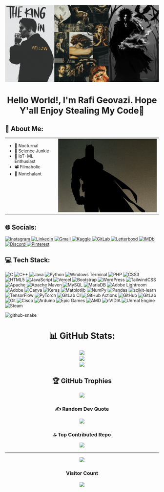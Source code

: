 <img src="GithubBanner.gif" alt="Animated Banner" style="max-width: 100%;" />

<h1 align="center">Hello World!, I'm Rafi Geovazi. Hope Y'all Enjoy Stealing My Code🤞</h1>

## 💫 About Me:
<table>
  <tr>
    <td align="left" valign="top">
      <ul>
        <li>🦇 Nocturnal</li>
        <li>🚀 Science Junkie</li>
        <li>🤖 IoT-ML Enthusiast</li>
        <li>📽️ Filmaholic</li>
        <li>🥷 Nonchalant</li>
      </ul>
    </td>
    <td align="right" valign="top">
      <img src="GeoTheBatman.gif" width="350" height="240" />
    </td>
  </tr>
</table>

## 🌐 Socials:

<p align="left">
  <a href="https://www.instagram.com/rafi.geo?igsh=MXRxcnMwcHVuYXd1Ng==" target="_blank">
    <img src="https://img.shields.io/badge/Instagram-%23E4405F.svg?style=for-the-badge&logo=Instagram&logoColor=white" alt="Instagram"/>
  </a>
  <a href="https://linkedin.com/in/rafigeovazi" target="_blank">
    <img src="https://img.shields.io/badge/LinkedIn-%230077B5.svg?style=for-the-badge&logo=linkedin&logoColor=white" alt="LinkedIn"/>
  </a>
  <a href="mailto:rafigeovazi1@gmail.com" target="_blank">
    <img src="https://img.shields.io/badge/Gmail-D14836?style=for-the-badge&logo=gmail&logoColor=white" alt="Gmail"/>
  </a>
  <a href="https://www.kaggle.com/rafigeovazi" target="_blank">
    <img src="https://img.shields.io/badge/Kaggle-20BEFF?style=for-the-badge&logo=kaggle&logoColor=white" alt="Kaggle"/>
  </a>
  <a href="https://gitlab.com/rafigeovazi" target="_blank">
    <img src="https://img.shields.io/badge/GitLab-FC6D26?style=for-the-badge&logo=gitlab&logoColor=white" alt="GitLab"/>
  </a>
  <a href="https://boxd.it/cpvMp" target="_blank">
    <img src="https://img.shields.io/badge/Letterboxd-181818?style=for-the-badge&logo=letterboxd&logoColor=00E054" alt="Letterboxd"/>
  </a>
  <a href="https://www.imdb.com/user/rafigeovazi/" target="_blank">
    <img src="https://img.shields.io/badge/IMDb-Gold?style=for-the-badge&logo=imdb&logoColor=black&color=FFD700" alt="IMDb"/>
  </a>
  <a href="https://discordapp.com/users/geo_gosling" target="_blank">
    <img src="https://img.shields.io/badge/Discord-5865F2?style=for-the-badge&logo=discord&logoColor=white" alt="Discord"/>
  </a>
  <a href="https://pin.it/1ugQp1TMw" target="_blank">
    <img src="https://img.shields.io/badge/Pinterest-%23BD081C.svg?style=for-the-badge&logo=Pinterest&logoColor=white" alt="Pinterest"/>
  </a>
</p>

## 💻 Tech Stack:

![C](https://img.shields.io/badge/c-%2300599C.svg?style=for-the-badge&logo=c&logoColor=white) ![C++](https://img.shields.io/badge/c++-%2300599C.svg?style=for-the-badge&logo=c%2B%2B&logoColor=white) ![Java](https://img.shields.io/badge/java-%23ED8B00.svg?style=for-the-badge&logo=openjdk&logoColor=white) ![Python](https://img.shields.io/badge/python-3670A0?style=for-the-badge&logo=python&logoColor=ffdd54) ![Windows Terminal](https://img.shields.io/badge/Windows%20Terminal-%234D4D4D.svg?style=for-the-badge&logo=windows-terminal&logoColor=white) ![PHP](https://img.shields.io/badge/php-%23777BB4.svg?style=for-the-badge&logo=php&logoColor=white) ![CSS3](https://img.shields.io/badge/css3-%231572B6.svg?style=for-the-badge&logo=css3&logoColor=white) ![HTML5](https://img.shields.io/badge/html5-%23E34F26.svg?style=for-the-badge&logo=html5&logoColor=white) ![JavaScript](https://img.shields.io/badge/javascript-%23323330.svg?style=for-the-badge&logo=javascript&logoColor=%23F7DF1E) ![Vercel](https://img.shields.io/badge/vercel-%23000000.svg?style=for-the-badge&logo=vercel&logoColor=white) ![Bootstrap](https://img.shields.io/badge/bootstrap-%238511FA.svg?style=for-the-badge&logo=bootstrap&logoColor=white) ![WordPress](https://img.shields.io/badge/WordPress-%23117AC9.svg?style=for-the-badge&logo=WordPress&logoColor=white) ![TailwindCSS](https://img.shields.io/badge/tailwindcss-%2338B2AC.svg?style=for-the-badge&logo=tailwind-css&logoColor=white) ![Apache](https://img.shields.io/badge/apache-%23D42029.svg?style=for-the-badge&logo=apache&logoColor=white) ![Apache Maven](https://img.shields.io/badge/Apache%20Maven-C71A36?style=for-the-badge&logo=Apache%20Maven&logoColor=white) ![MySQL](https://img.shields.io/badge/mysql-4479A1.svg?style=for-the-badge&logo=mysql&logoColor=white) ![MariaDB](https://img.shields.io/badge/MariaDB-003545?style=for-the-badge&logo=mariadb&logoColor=white) ![Adobe Lightroom](https://img.shields.io/badge/Adobe%20Lightroom-31A8FF.svg?style=for-the-badge&logo=Adobe%20Lightroom&logoColor=white) ![Adobe](https://img.shields.io/badge/adobe-%23FF0000.svg?style=for-the-badge&logo=adobe&logoColor=white) ![Canva](https://img.shields.io/badge/Canva-%2300C4CC.svg?style=for-the-badge&logo=Canva&logoColor=white) ![Keras](https://img.shields.io/badge/Keras-%23D00000.svg?style=for-the-badge&logo=Keras&logoColor=white) ![Matplotlib](https://img.shields.io/badge/Matplotlib-%23ffffff.svg?style=for-the-badge&logo=Matplotlib&logoColor=black) ![NumPy](https://img.shields.io/badge/numpy-%23013243.svg?style=for-the-badge&logo=numpy&logoColor=white) ![Pandas](https://img.shields.io/badge/pandas-%23150458.svg?style=for-the-badge&logo=pandas&logoColor=white) ![scikit-learn](https://img.shields.io/badge/scikit--learn-%23F7931E.svg?style=for-the-badge&logo=scikit-learn&logoColor=white) ![TensorFlow](https://img.shields.io/badge/TensorFlow-%23FF6F00.svg?style=for-the-badge&logo=TensorFlow&logoColor=white) ![PyTorch](https://img.shields.io/badge/PyTorch-%23EE4C2C.svg?style=for-the-badge&logo=PyTorch&logoColor=white) ![GitLab CI](https://img.shields.io/badge/gitlab%20CI-%23181717.svg?style=for-the-badge&logo=gitlab&logoColor=white) ![GitHub Actions](https://img.shields.io/badge/github%20actions-%232671E5.svg?style=for-the-badge&logo=githubactions&logoColor=white) ![GitHub](https://img.shields.io/badge/github-%23121011.svg?style=for-the-badge&logo=github&logoColor=white) ![GitLab](https://img.shields.io/badge/gitlab-%23181717.svg?style=for-the-badge&logo=gitlab&logoColor=white) ![Git](https://img.shields.io/badge/git-%23F05033.svg?style=for-the-badge&logo=git&logoColor=white) ![Cisco](https://img.shields.io/badge/cisco-%23049fd9.svg?style=for-the-badge&logo=cisco&logoColor=black) ![Arduino](https://img.shields.io/badge/-Arduino-00979D?style=for-the-badge&logo=Arduino&logoColor=white) ![Epic Games](https://img.shields.io/badge/epicgames-%23313131.svg?style=for-the-badge&logo=epicgames&logoColor=white) ![AMD](https://img.shields.io/badge/AMD-%23000000.svg?style=for-the-badge&logo=amd&logoColor=white) ![nVIDIA](https://img.shields.io/badge/nVIDIA-%2376B900.svg?style=for-the-badge&logo=nVIDIA&logoColor=white) ![Unreal Engine](https://img.shields.io/badge/unrealengine-%23313131.svg?style=for-the-badge&logo=unrealengine&logoColor=white) ![Steam](https://img.shields.io/badge/steam-%23000000.svg?style=for-the-badge&logo=steam&logoColor=white)

<picture>
  <source media="(prefers-color-scheme: dark)" srcset="https://raw.githubusercontent.com/tobiasmeyhoefer/tobiasmeyhoefer/output/github-snake-dark.svg" />
  <img alt="github-snake" src="https://raw.githubusercontent.com/tobiasmeyhoefer/tobiasmeyhoefer/output/github-snake.svg" />
</picture>

<div align="center">

# 📊 GitHub Stats:

![](https://github-readme-stats.vercel.app/api?username=rafigeovazi&theme=midnight-purple&hide_border=false&include_all_commits=true&count_private=false)<br/>
![](https://nirzak-streak-stats.vercel.app/?user=rafigeovazi&theme=midnight-purple&hide_border=false)<br/>
![](https://github-readme-stats.vercel.app/api/top-langs/?username=rafigeovazi&theme=midnight-purple&hide_border=false&include_all_commits=true&count_private=false&layout=compact)

## 🏆 GitHub Trophies

![](https://github-profile-trophy.vercel.app/?username=rafigeovazi&theme=midnight-purple&no-frame=false&no-bg=true&margin-w=4)

### ✍️ Random Dev Quote

![](https://quotes-github-readme.vercel.app/api?type=vetical&theme=tokyonight)

### 🔝 Top Contributed Repo

![](https://github-contributor-stats.vercel.app/api?username=rafigeovazi&limit=5&theme=midnight-purple&combine_all_yearly_contributions=true)

---

[![](https://visitcount.itsvg.in/api?id=rafigeovazi&icon=4&color=0)](https://visitcount.itsvg.in)
<h3>Visitor Count</h3>
<p align="center"><img align="center" src="https://profile-counter.glitch.me/{rafigeovazi}/count.svg" /></p>
